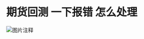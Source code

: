 # 期货回测 一下报错 怎么处理

![图片注释](http://storage-uqer.datayes.com/55eace64f9f06c1ea581f9e5/c7807088-8128-11e6-8294-f8bc124ed898)